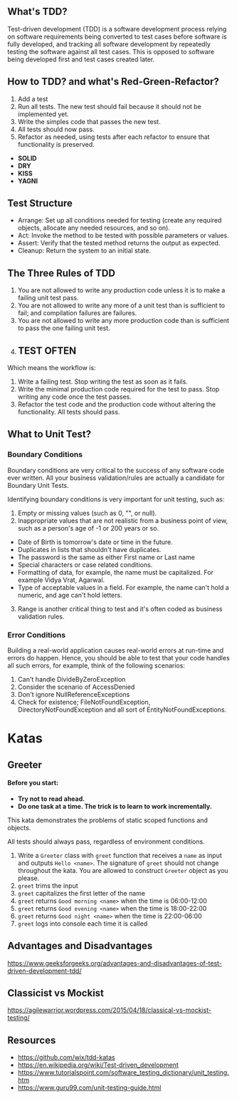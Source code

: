 ## What's TDD?
Test-driven development (TDD) is a software development process relying on software requirements being converted to test cases before software is fully developed, and tracking all software development by repeatedly testing the software against all test cases. This is opposed to software being developed first and test cases created later. 

## How to TDD? and what's Red-Green-Refactor?
1. Add a test
2. Run all tests. The new test should fail because it should not be implemented yet.
3. Write the simples code that passes the new test.
4. All tests should now pass.
5. Refactor as needed, using tests after each refactor to ensure that functionality is preserved.
* **SOLID**
* **DRY**
* **KISS**
* **YAGNI**

## Test Structure
* Arrange: Set up all conditions needed for testing (create any required objects, allocate any needed resources, and so on).
* Act: Invoke the method to be tested with possible parameters or values.
* Assert: Verify that the tested method returns the output as expected.
* Cleanup: Return the system to an initial state.

## The Three Rules of TDD

1. You are not allowed to write any production code unless it is to make a failing unit test pass.
2. You are not allowed to write any more of a unit test than is sufficient to fail; and compilation failures are failures.
3. You are not allowed to write any more production code than is sufficient to pass the one failing unit test.
4. ## TEST OFTEN

Which means the workflow is:

1. Write a failing test. Stop writing the test as soon as it fails.
2. Write the minimal production code required for the test to pass. Stop writing any code once the test passes.
3. Refactor the test code and the production code without altering the functionality. All tests should pass.

## What to Unit Test?

### **Boundary Conditions**
Boundary conditions are very critical to the success of any software code ever written. All your business validation/rules are actually a candidate for Boundary Unit Tests.

Identifying boundary conditions is very important for unit testing, such as:
1. Empty or missing values (such as 0, "", or null).
2. Inappropriate values that are not realistic from a business point of view, such as a person's age of -1 or 200 years or so.
* Date of Birth is tomorrow's date or time in the future.
* Duplicates in lists that shouldn't have duplicates.
* The password is the same as either First name or Last name
* Special characters or case related conditions.
* Formatting of data, for example, the name must be capitalized. For example Vidya Vrat, Agarwal.
* Type of acceptable values in a field. For example, the name can't hold a numeric, and age can't hold letters.
3. Range is another critical thing to test and it's often coded as business validation rules.

### **Error Conditions**
Building a real-world application causes real-world errors at run-time and errors do happen. Hence, you should be able to test that your code handles all such errors, for example, think of the following scenarios:

1. Can't handle DivideByZeroException
2. Consider the scenario of AccessDenied
3. Don't ignore NullReferenceExceptions
4. Check for existence; FileNotFoundException, DirectoryNotFoundException and all sort of EntityNotFoundExceptions.

# Katas

## Greeter

#### Before you start:
* **Try not to read ahead.**
* **Do one task at a time. The trick is to learn to work incrementally.**

This kata demonstrates the problems of static scoped functions and objects.

All tests should always pass, regardless of environment conditions.

1. Write a `Greeter` class with `greet` function that receives a `name` as input and outputs `Hello <name>`. The signature of `greet` should not change throughout the kata. You are allowed to construct `Greeter` object as you please.
2. `greet` trims the input
3. `greet` capitalizes the first letter of the name
4. `greet` returns `Good morning <name>` when the time is 06:00-12:00
5. `greet` returns `Good evening <name>` when the time is 18:00-22:00
6. `greet` returns `Good night <name>` when the time is 22:00-06:00
7. `greet` logs into console each time it is called

## Advantages and Disadvantages

https://www.geeksforgeeks.org/advantages-and-disadvantages-of-test-driven-development-tdd/

## Classicist vs Mockist

https://agilewarrior.wordpress.com/2015/04/18/classical-vs-mockist-testing/

## Resources
* https://github.com/wix/tdd-katas
* https://en.wikipedia.org/wiki/Test-driven_development
* https://www.tutorialspoint.com/software_testing_dictionary/unit_testing.htm
* https://www.guru99.com/unit-testing-guide.html

